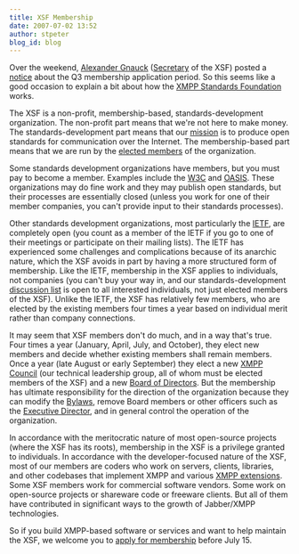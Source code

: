 ```yaml
---
title: XSF Membership
date: 2007-07-02 13:52
author: stpeter
blog_id: blog
---
```


Over the weekend, [Alexander Gnauck](http://www.xmpp.org/xsf/people/agnauck.shtml) ([Secretary](http://www.xmpp.org/xsf/secretary.shtml) of the XSF) posted a [notice](http://mail.jabber.org/pipermail/jdev/2007-July/025504.html) about the Q3 membership application period. So this seems like a good occasion to explain a bit about how the [XMPP Standards Foundation](http://www.xmpp.org/) works.

The XSF is a non-profit, membership-based, standards-development organization. The non-profit part means that we're not here to make money. The standards-development part means that our [mission](http://www.xmpp.org/xsf/mission.shtml) is to produce open standards for communication over the Internet. The membership-based part means that we are run by the [elected members](http://www.xmpp.org/xsf/members/) of the organization.

Some standards development organizations have members, but you must pay to become a member. Examples include the [W3C](http://www.w3.org/) and [OASIS](http://www.oasis-open.org/). These organizations may do fine work and they may publish open standards, but their processes are essentially closed (unless you work for one of their member companies, you can't provide input to their standards processes).

Other standards development organizations, most particularly the [IETF](http://www.ietf.org/), are completely open (you count as a member of the IETF if you go to one of their meetings or participate on their mailing lists). The IETF has experienced some challenges and complications because of its anarchic nature, which the XSF avoids in part by having a more structured form of membership. Like the IETF, membership in the XSF applies to individuals, not companies (you can't buy your way in, and our standards-development [discussion list](http://mail.jabber.org/mailman/listinfo/standards) is open to all interested individuals, not just elected members of the XSF). Unlike the IETF, the XSF has relatively few members, who are elected by the existing members four times a year based on individual merit rather than company connections.

It may seem that XSF members don't do much, and in a way that's true. Four times a year (January, April, July, and October), they elect new members and decide whether existing members shall remain members. Once a year (late August or early September) they elect a new [XMPP Council](http://www.xmpp.org/council/) (our technical leadership group, all of whom must be elected members of the XSF) and a new [Board of Directors](http://www.xmpp.org/xsf/board/). But the membership has ultimate responsibility for the direction of the organization because they can modify the [Bylaws](http://www.xmpp.org/xsf/docs/bylaws.shtml), remove Board members or other officers such as the [Executive Director](http://www.xmpp.org/xsf/director.shtml), and in general control the operation of the organization.

In accordance with the meritocratic nature of most open-source projects (where the XSF has its roots), membership in the XSF is a privilege granted to individuals. In accordance with the developer-focused nature of the XSF, most of our members are coders who work on servers, clients, libraries, and other codebases that implement XMPP and various [XMPP extensions](http://www.xmpp.org/extensions/). Some XSF members work for commercial software vendors. Some work on open-source projects or shareware code or freeware clients. But all of them have contributed in significant ways to the growth of Jabber/XMPP technologies.

So if you build XMPP-based software or services and want to help maintain the XSF, we welcome you to [apply for membership](http://mail.jabber.org/pipermail/jdev/2007-July/025504.html) before July 15.
